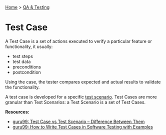 [Home](../../README.md) > [QA & Testing](./README.md)

# Test Case

A Test Case is a set of actions executed to verify a particular feature or functionality, it usually:
- test steps
- test data
- preconditions
- postcondition 

Using the case, the tester compares expected and actual results to validate the functionality.

A test case is developed for a specific [test scenario](./test-scenario). Test Cases are more granular than Test Scenarios: a Test Scenario is a set of Test Cases.

**Resources:**
- [guru99: Test Case vs Test Scenario – Difference Between Them](https://www.guru99.com/test-case-vs-test-scenario.html)
- [guru99: How to Write Test Cases in Software Testing with Examples](https://www.guru99.com/test-case.html)
